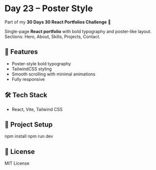 # Day 23 – Poster Style

Part of my **30 Days 30 React Portfolios Challenge** 🚀

Single-page **React portfolio** with bold typography and poster-like layout. Sections: Hero, About, Skills, Projects, Contact.

## 🌟 Features
- Poster-style bold typography
- TailwindCSS styling
- Smooth scrolling with minimal animations
- Fully responsive

## 🛠️ Tech Stack
- React, Vite, Tailwind CSS

## 📂 Project Setup
npm install
npm run dev

## 📜 License
MIT License
